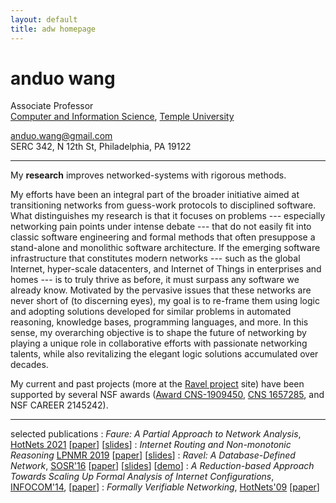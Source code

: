 ```yaml
---
layout: default
title: adw homepage
---
```


# anduo wang

<!-- <img class="fblogo" border="0" src="{{site.url}}/img/aw.jpg" height="150"> -->

<!-- <adw@illinois.edu> <br> --> 

Associate Professor <br> 
[Computer and Information Science](http://www.temple.edu/cis/ "Title"), [Temple University](http://www.temple.edu/ "Title")

<anduo.wang@gmail.com><br>
SERC 342, N 12th St, Philadelphia, PA 19122
<!-- <br> -->
<!-- (old site  <http://adw.web.engr.illinois.edu>) -->

----

<!-- My research  centers around designing and building manageable (network) systems that leverage and re-ignite interests in database and formal methods. -->

My **research** improves networked-systems with rigorous methods. 

<!-- In particular, in the battle with system complexity, if knowledge representation and logic reasoning give a deep answer, does networking make a profitable problem? My research (supported by the National Science Foundation [Award CNS-1909450](https://www.nsf.gov/awardsearch/showAward?AWD_ID=1909450&HistoricalAwards=false) and [CNS 1657285](https://www.nsf.gov/awardsearch/showAward?AWD_ID=1657285&HistoricalAwards=false)) explores the pain points in today's network analysis and management --- such as unavailable information, uncertain environments, and non-monotonic dynamic behaviors --- to motivate initial conjectures to this question.  <\!-- _Why a database?_ SDN fundamentally revolves around data representation--representation of the network topology and forwarding, as well as the higher-level abstractions useful to applications. -\-> -->
<!-- More technical details can also be found in the [Ravel project](http://ravel-net.org/). -->


My efforts have been an integral part of the broader initiative aimed at transitioning networks from guess-work protocols to disciplined software. What distinguishes my research is that it focuses on problems --- especially networking pain points under intense debate --- that do not easily fit into classic software engineering and formal methods that often presuppose a stand-alone and monolithic software architecture. If the emerging software infrastructure that constitutes modern networks --- such as the global Internet, hyper-scale datacenters, and Internet of Things in enterprises and homes --- is to truly thrive as before, it must surpass any software we already know. Motivated by the pervasive issues that these networks are never short of (to discerning eyes), my goal is to re-frame them using logic and adopting solutions developed for similar problems in automated reasoning, knowledge bases, programming languages, and more. In this sense, my overarching objective is to shape the future of networking by playing a unique role in collaborative efforts with passionate networking talents, while also revitalizing the elegant logic solutions accumulated over decades.

<!-- In particular, I consider semantic network management a new frontier in network advancement, and seek practical solutions by digging deeper into databases theories, while also borrowing heavily from knowledge representation and reasoning, programming languages, and formal methods. As computer networks become more programmable and complex, and as the networking community's effort in adapting solutions from other disciplines (eg., operating system, software engineering) steadily grows, it becomes a good time to revisit classical as well as unconventional database notions, so as to make a practical impact deserved by the database theories' true power, and to bring into network management a practical discipline that has been long sought-after. -->


<!-- <u>I am recruiting PhD students</u>. If you are interested in rigorous methods and challenging real-world problems --- mathematics, database techniques, formal methods, programming languages, the long-standing Internet, and the exciting trends in today's networks --- check my [research]({{site.url}}/research.html), [cv]({{site.url}}/pdf/cv.pdf), and drop me an email. -->

My current and past projects (more at the [Ravel project](http://ravel-net.org/) site) have been supported by several NSF awards ([Award CNS-1909450](https://www.nsf.gov/awardsearch/showAward?AWD_ID=1909450&HistoricalAwards=false), [CNS 1657285](https://www.nsf.gov/awardsearch/showAward?AWD_ID=1657285&HistoricalAwards=false), and NSF CAREER 2145242).

----

selected publications
: _Faure: A Partial Approach to Network Analysis_, [HotNets 2021](https://conferences.sigcomm.org/hotnets/2021/) [[paper](http://anduowang.github.io/docs/faure.pdf)] [[slides](http://anduowang.github.io/docs/faure-hotnets.pdf)]
: _Internet Routing and Non-monotonic Reasoning_ [LPNMR 2019](https://sites.sju.edu/plw/lpnmr-2019/) [[paper](http://anduowang.github.io/docs/lpnmr19.pdf)] [[slides](http://anduowang.github.io/docs/lpnmr19_talk.pdf)]
: _Ravel: A Database-Defined Network_, [SOSR'16](http://conferences.sigcomm.org/sosr/2016/) [[paper](docs/sosr16.pdf)] [[slides](docs/SOSR16slide2.pdf)] [[demo](docs/demo.mp4)]
: _A Reduction-based Approach Towards Scaling Up Formal Analysis of Internet Configurations_, [INFOCOM'14](https://infocom2014.ieee-infocom.org/), [[paper](docs/reduction.pdf)]
: _Formally Verifiable Networking_, [HotNets'09](https://conferences.sigcomm.org/hotnets/2009/) [[paper](Formally_Verifiable_Networking.pdf)]


<!-- news -->
<!-- : October, 2023: Structural Semantics Management: an Application of the Chase in Networking, [MASCOTS23](https://mascots.iitis.pl/) [[paper](http://anduowang.github.io/docs/MASCOTS23-camera.pdf)] [[slides](http://anduowang.github.io/docs/MASCOTS23-slide.pdf)] -->
<!-- : September, 2023: Demo: Structural Network Minimization: A Case of Reflective Networking, SIGCOMM demonstration  -->
<!-- : May, 2023: Indirect Network Troubleshooting with The Chase, APNet demonstration -->
<!-- : July, 2022: _CAREER: Logical Reasoning of Networks with Partial Knowledge_, awarded -->
<!-- : January, 2022: _A Network Use for Incomplete Knowledge Management_, [CIDR 2022](http://cidrdb.org/cidr2022/cfp.html) [[extended abstract](http://anduowang.github.io/docs/cidr22-extended-abstract.pdf)] [[slides](http://anduowang.github.io/docs/cidr22-short.pdf)] -->
<!-- : November, 2021: _Faure: A Partial Approach to Network Analysis_, [HotNets 2021](https://conferences.sigcomm.org/hotnets/2021/) [[paper](http://anduowang.github.io/docs/faure.pdf)] [[slides](http://anduowang.github.io/docs/faure-hotnets.pdf)] -->
<!-- : August, 2021: _Sarasate: A Strong Representation System for Networking Policies_, [SIGCOMM 2021 demo](https://conferences.sigcomm.org/sigcomm/2021/cf-posters.html) [[Extended abstract](http://anduowang.github.io/docs/sigcomm2021demo.pdf)] -->
<!-- : July, 2021: _Towards a Semantic Framework for Policy Exchange in the Internet_, [LFMTP 2021](https://lfmtp.org/workshops/2021/program.shtml) -->
<!-- : June, 2021: _Flexible Routing with Policy Exchange_, [APNet 2021](https://conferences.sigcomm.org/events/apnet2021/) [[paper](http://anduowang.github.io/docs/apnet2021.pdf)] [[slides](http://anduowang.github.io/docs/apnet21-talk.key)] -->
<!-- : May, 2020: _Analyzing Internet Routing Policies with Answer Set Programming_, [TEASE-LP 2020](https://www.coalg.org/tease-lp/) [[paper](http://anduowang.github.io/docs/TEASE-LP20.pdf)] [[slides](http://anduowang.github.io/docs/TEASE-LP20-talk.key)] -->
<!-- : March, 2020: _A Case of Knowledge-driven Policy Management: Bringing Discipline to Internet Routing_, [SOSR 2020](https://conferences.sigcomm.org/sosr/2020/index.html) [[poster](http://anduowang.github.io/docs/sosr20posters-paper4.pdf)] -->
<!-- : August, 2019: _CNS Core: Small: Towards a Knowledge Plane for Coordinating Network Policies_, awarded, ([NSF link](https://www.nsf.gov/awardsearch/showAward?AWD_ID=1909450&HistoricalAwards=false)) -->
<!-- : August, 2019: _Rethinking Network Policy Coordination: A Database Perspective_ [APNET 2019](https://conferences.sigcomm.org/events/apnet2019/) [[paper](http://anduowang.github.io/docs/apnet19.pdf)] [[slides](http://anduowang.github.io/docs/apnet19-talk.pdf)] -->
<!-- : June, 2019: _A Logical Approach to Representing and Reasoning About Interdomain Routing Policies_ [DATALOG 2.0 2019](https://sites.sju.edu/plw/datalog2/) [[paper](http://anduowang.github.io/docs/datalog20-10.pdf)] [[slides](http://anduowang.github.io/docs/datalog20_19_talk.pdf)] -->
<!-- : June, 2019: _Internet Routing and Non-monotonic Reasoning_ [LPNMR 2019](https://sites.sju.edu/plw/lpnmr-2019/) [[paper](http://anduowang.github.io/docs/lpnmr19.pdf)] [[slides](http://anduowang.github.io/docs/lpnmr19_talk.pdf)] -->
<!-- : April, 2019: _Enabling Policy Innovation in Interdomain Routing: A Software-Defined Approach_ [SOSR 2019](https://conferences.sigcomm.org/sosr/2019/) [[paper](http://anduowang.github.io/docs/p94.pdf)] [[slide](http://anduowang.github.io/docs/p94-sosr19.pdf)] -->
<!-- : November, 2018: _Policy and Resource Orchestration in Software-Defined Networks_ [CIC 2018](http://www.sis.pitt.edu/lersais/cic/2018/index.html) -->
<!-- : August, 2018: _Towards Example-Guided Network Synthesis_, [APNet 2018](https://conferences.sigcomm.org/events/apnet2018/program.html) [[paper](https://dl.acm.org/citation.cfm?id=3234462)] [[slides](https://conferences.sigcomm.org/events/apnet2018/slides/facon.pdf)] -->
<!-- : April, 2018: _A Semantic Approach to Modularizing SDN Software_, Poster, [NSDI 18](https://www.usenix.org/conference/nsdi18/glance) [[extended abstract](http://anduowang.github.io/docs/nsdi18posters-paper4.pdf)] [[poster](http://anduowang.github.io/docs/nsdi18poster.pdf)] -->
<!-- : March, 2018: _Database Criteria for Network Policy Chain_, [SDN-NFV Security 18](https://www.cs.clemson.edu/nss/sdnfvsec2018/program.html) -->
<!-- : April, 2017: _Automating SDN Composition: A Database Perspective_, SOSR'17 [[extended abstract](http://anduowang.github.io/docs/sosr17extendedabstract.pdf)] [[poster](http://anduowang.github.io/docs/sosr17poster.pdf)] -->
<!-- : March, 2017: _Reflections on Data Integration for SDN_, [SDN-NFV Security 17](https://www.cs.clemson.edu/nss/sdnfvsec2017/program.html) [[short paper](docs/reflection_short.pdf)] -->
<!-- : February, 2017: _CRII: NeTS: Towards a database-defined network_, awarded, ([NSF link](https://www.nsf.gov/awardsearch/showAward?AWD_ID=1657285&HistoricalAwards=false)) -->
<!-- : September 20, 2016: _Access control for database-centered network_ ([poster](https://github.com/ravel-net/REU-access-control/blob/master/NGlaeser-poster.pdf)), selected for the poster awards of Sarnoff Symposium: [Noemi Glaeser (the only undergraduate author) receiving the award](http://sites.ieee.org/sarnoff2016/files/2016/10/IMG_2690.jpg) -->
<!-- : July 21, 2016: Noemi Glaeser's REU [report](docs/Glaeser_final_REU_16.pdf) -->
<!-- : June 17, 2016: _SDN abstraction and security: a database perspective_, invited talk, [SoSSDN](http://publish.illinois.edu/science-of-security-lablet/workshop-on-science-of-security-through-software-defined-networking/) [[slide](docs/SoSSDN-ravel.pdf)] -->
<!-- : June 16, 2016: _**NetSum**: Mining Summaries of Network Configuration Changes_, poster session, SoSSDN [[poster](docs/croft-sossdn-poster.pdf)] -->
<!-- : May 31-July 25, 2016: Faculty mentor, [REU at Temple](http://cis-linux1.temple.edu/~avinash/TUREU/index.html) -->
<!-- : May 9-10, 2016: _Irrelevance reasoning for software-defined networking_ at [ExCAPE meeting](https://excape.cis.upenn.edu/Penn_meetingMay15.html) [[slide](docs/excape-16.pdf)] -->
<!-- : March 14, 2016: _Ravel: A Database-Defined Network_ presented at [SOSR'16](http://conferences.sigcomm.org/sosr/2016/) [[paper](docs/sosr16.pdf)] [[slides](docs/SOSR16slide2.pdf)] [[demo](docs/demo.mp4)] -->
<!-- : March 14, 2016: [Ravel v0.1](https://github.com/ravel-net/ravel/releases/tag/v0.1) released -->
<!-- : March, 2016: Ravel site up <http://ravel-net.org> -->
